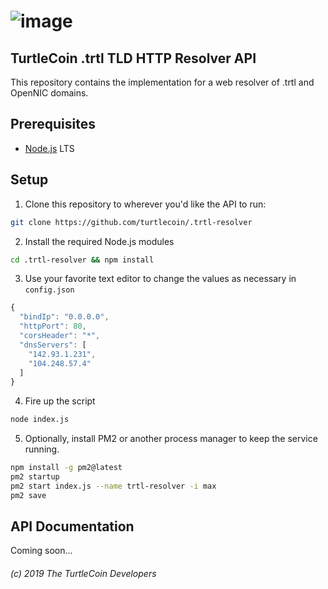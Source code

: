 # ![image](https://user-images.githubusercontent.com/34389545/56409412-8f1c4600-623e-11e9-961b-ed57382df370.png)

## TurtleCoin .trtl TLD HTTP Resolver API

This repository contains the implementation for a web resolver of .trtl and OpenNIC domains.

## Prerequisites

* [Node.js](https://nodejs.org/) LTS

## Setup

1) Clone this repository to wherever you'd like the API to run:

```bash
git clone https://github.com/turtlecoin/.trtl-resolver
```

2) Install the required Node.js modules

```bash
cd .trtl-resolver && npm install
```

3) Use your favorite text editor to change the values as necessary in `config.json`

```javascript
{
  "bindIp": "0.0.0.0",
  "httpPort": 80,
  "corsHeader": "*",
  "dnsServers": [
    "142.93.1.231",
    "104.248.57.4"
  ]
}

```

4) Fire up the script

```bash
node index.js
```

5) Optionally, install PM2 or another process manager to keep the service running.

```bash
npm install -g pm2@latest
pm2 startup
pm2 start index.js --name trtl-resolver -i max
pm2 save
```

## API Documentation

Coming soon...

###### (c) 2019 The TurtleCoin Developers
